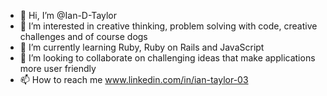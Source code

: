 - 👋 Hi, I’m @Ian-D-Taylor
- 👀 I’m interested in creative thinking, problem solving with code, creative challenges and of course dogs 
- 🌱 I’m currently learning Ruby, Ruby on Rails and JavaScript
- 💞️ I’m looking to collaborate on challenging ideas that make applications more user friendly
- 📫 How to reach me www.linkedin.com/in/ian-taylor-03


<!---
Ian-D-Taylor/Ian-D-Taylor is a ✨ special ✨ repository because its `README.md` (this file) appears on your GitHub profile.
You can click the Preview link to take a look at your changes.
--->
